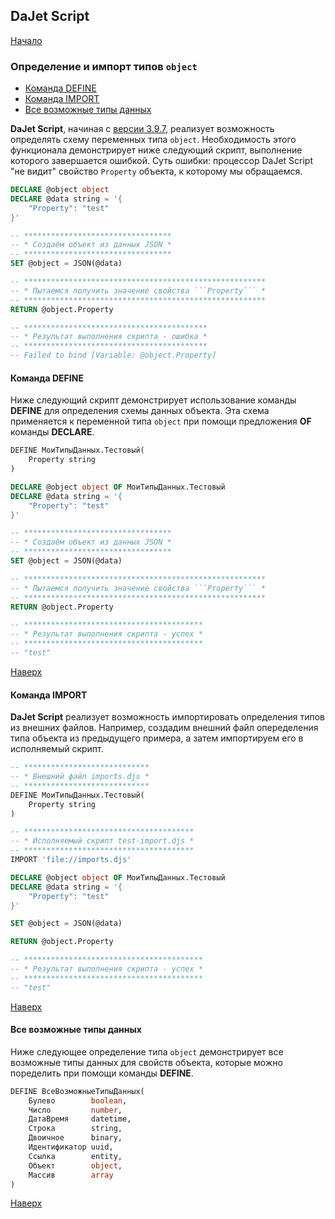 ## DaJet Script

[Начало](https://github.com/zhichkin/dajet/tree/main/doc/dajet-script/README.md)

### Определение и импорт типов ```object```

- [Команда DEFINE](#команда-define)
- [Команда IMPORT](#команда-import)
- [Все возможные типы данных](#все-возможные-типы-данных)

**DaJet Script**, начиная с [версии 3.9.7](https://github.com/zhichkin/dajet/releases/tag/dajet-3.9.7), реализует возможность определять схему переменных типа ```object```. Необходимость этого функционала демонстрирует ниже следующий скрипт, выполнение которого завершается ошибкой. Суть ошибки: процессор DaJet Script "не видит" свойство ```Property``` объекта, к которому мы обращаемся.

```SQL
DECLARE @object object
DECLARE @data string = '{
    "Property": "test"
}'

-- *********************************
-- * Создаём объект из данных JSON *
-- *********************************
SET @object = JSON(@data)

-- ******************************************************
-- * Пытаемся получить значение свойства ```Property``` *
-- ******************************************************
RETURN @object.Property

-- *****************************************
-- * Результат выполнения скрипта - ошибка *
-- *****************************************
-- Failed to bind [Variable: @object.Property]
```

#### Команда DEFINE

Ниже следующий скрипт демонстрирует использование команды **DEFINE** для определения схемы данных объекта. Эта схема применяется к переменной типа ```object``` при помощи предложения **OF** команды **DECLARE**.

```SQL
DEFINE МоиТипыДанных.Тестовый(
    Property string
)

DECLARE @object object OF МоиТипыДанных.Тестовый
DECLARE @data string = '{
    "Property": "test"
}'

-- *********************************
-- * Создаём объект из данных JSON *
-- *********************************
SET @object = JSON(@data)

-- ******************************************************
-- * Пытаемся получить значение свойства ```Property``` *
-- ******************************************************
RETURN @object.Property

-- ****************************************
-- * Результат выполнения скрипта - успех *
-- ****************************************
-- "test"
```

[Наверх](#определение-и-импорт-типов-object)

#### Команда IMPORT

**DaJet Script** реализует возможность импортировать определения типов из внешних файлов. Например, создадим внешний файл опеределения типа объекта из предыдущего примера, а затем импортируем его в исполняемый скрипт.

```SQL
-- ****************************
-- * Внешний файл imports.djs *
-- ****************************
DEFINE МоиТипыДанных.Тестовый(
    Property string
)
```

```SQL
-- **************************************
-- * Исполняемый скрипт test-import.djs *
-- **************************************
IMPORT 'file://imports.djs'

DECLARE @object object OF МоиТипыДанных.Тестовый
DECLARE @data string = '{
    "Property": "test"
}'

SET @object = JSON(@data)

RETURN @object.Property

-- ****************************************
-- * Результат выполнения скрипта - успех *
-- ****************************************
-- "test"
```

[Наверх](#определение-и-импорт-типов-object)

#### Все возможные типы данных

Ниже следующее определение типа ```object``` демонстрирует все возможные типы данных для свойств объекта, которые можно поределить при помощи команды **DEFINE**.

```SQL
DEFINE ВсеВозможныеТипыДанных(
    Булево        boolean,
    Число         number,
    ДатаВремя     datetime,
    Строка        string,
    Двоичное      binary,
    Идентификатор uuid,
    Ссылка        entity,
    Объект        object,
    Массив        array
)
```

[Наверх](#определение-и-импорт-типов-object)
